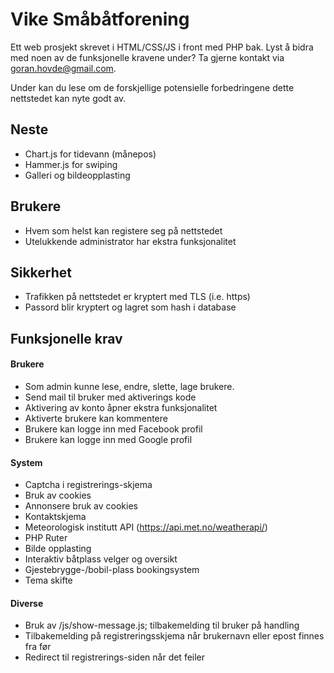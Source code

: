 # Vike Småbåtforening
Ett web prosjekt skrevet i HTML/CSS/JS i front med PHP bak.
Lyst å bidra med noen av de funksjonelle kravene under? Ta gjerne kontakt via goran.hovde@gmail.com.

Under kan du lese om de forskjellige potensielle forbedringene dette nettstedet kan nyte godt av.

## Neste
- Chart.js for tidevann (månepos)
- Hammer.js for swiping
- Galleri og bildeopplasting

## Brukere
- Hvem som helst kan registere seg på nettstedet
- Utelukkende administrator har ekstra funksjonalitet

## Sikkerhet
- Trafikken på nettstedet er kryptert med TLS (i.e. https)
- Passord blir kryptert og lagret som hash i database

## Funksjonelle krav
#### Brukere
+ Som admin kunne lese, endre, slette, lage brukere.
+ Send mail til bruker med aktiverings kode
+ Aktivering av konto åpner ekstra funksjonalitet
+ Aktiverte brukere kan kommentere
+ Brukere kan logge inn med Facebook profil
+ Brukere kan logge inn med Google profil

#### System
+ Captcha i registrerings-skjema
+ Bruk av cookies
+ Annonsere bruk av cookies
+ Kontaktskjema
+ Meteorologisk institutt API (https://api.met.no/weatherapi/)
+ PHP Ruter
+ Bilde opplasting
+ Interaktiv båtplass velger og oversikt
+ Gjestebrygge-/bobil-plass bookingsystem
+ Tema skifte

#### Diverse
+ Bruk av /js/show-message.js; tilbakemelding til bruker på handling
+ Tilbakemelding på registreringsskjema når brukernavn eller epost finnes fra før
+ Redirect til registrerings-siden når det feiler
